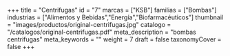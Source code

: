 +++
title = "Centrifugas"
id = "7"
marcas = ["KSB"]
familias = ["Bombas"]
industrias = ["Alimentos y Bebidas","Energía","Biofarmacéuticos"]
thumbnail = "images/productos/original-centrifugas.jpg"
catalogo = "/catalogos/original-centrifugas.pdf"
meta_description = "bombas centrifugas"
meta_keywords = ""
weight = 7
draft = false
taxonomyCover = false
+++
